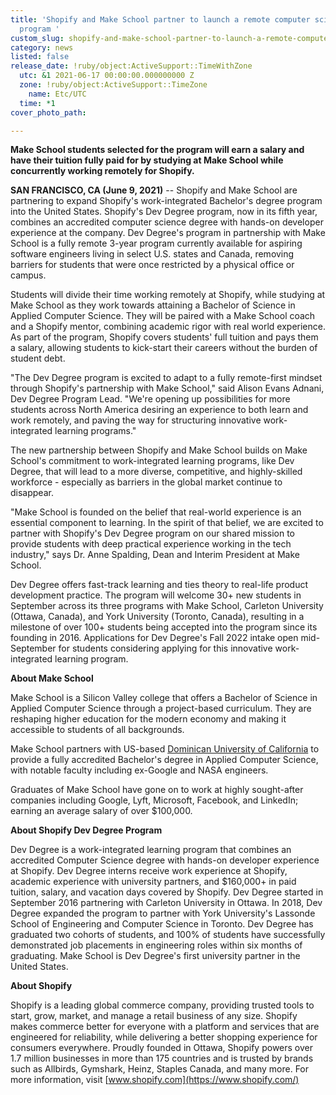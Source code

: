 ```yaml
---
title: 'Shopify and Make School partner to launch a remote computer science degree
  program '
custom_slug: shopify-and-make-school-partner-to-launch-a-remote-computer-science-degree-program-
category: news
listed: false
release_date: !ruby/object:ActiveSupport::TimeWithZone
  utc: &1 2021-06-17 00:00:00.000000000 Z
  zone: !ruby/object:ActiveSupport::TimeZone
    name: Etc/UTC
  time: *1
cover_photo_path: 

---
```

**Make School students selected for the program will earn a salary and have their tuition fully paid for by studying at Make School while concurrently working remotely for Shopify.**

**SAN FRANCISCO, CA (June 9, 2021)** -- Shopify and Make School are partnering to expand Shopify's work-integrated Bachelor's degree program into the United States. Shopify's Dev Degree program, now in its fifth year, combines an accredited computer science degree with hands-on developer experience at the company. Dev Degree's program in partnership with Make School is a fully remote 3-year program currently available for aspiring software engineers living in select U.S. states and Canada, removing barriers for students that were once restricted by a physical office or campus.

Students will divide their time working remotely at Shopify, while studying at Make School as they work towards attaining a Bachelor of Science in Applied Computer Science. They will be paired with a Make School coach and a Shopify mentor, combining academic rigor with real world experience. As part of the program, Shopify covers students' full tuition and pays them a salary, allowing students to kick-start their careers without the burden of student debt.

"The Dev Degree program is excited to adapt to a fully remote-first mindset through Shopify's partnership with Make School," said Alison Evans Adnani, Dev Degree Program Lead. "We're opening up possibilities for more students across North America desiring an experience to both learn and work remotely, and paving the way for structuring innovative work-integrated learning programs."

The new partnership between Shopify and Make School builds on Make School's commitment to work-integrated learning programs, like Dev Degree, that will lead to a more diverse, competitive, and highly-skilled workforce - especially as barriers in the global market continue to disappear.

"Make School is founded on the belief that real-world experience is an essential component to learning. In the spirit of that belief, we are excited to partner with Shopify's Dev Degree program on our shared mission to provide students with deep practical experience working in the tech industry," says Dr. Anne Spalding, Dean and Interim President at Make School.

Dev Degree offers fast-track learning and ties theory to real-life product development practice. The program will welcome 30+ new students in September across its three programs with Make School, Carleton University (Ottawa, Canada), and York University (Toronto, Canada), resulting in a milestone of over 100+ students being accepted into the program since its founding in 2016. Applications for Dev Degree's Fall 2022 intake open mid-September for students considering applying for this innovative work-integrated learning program.

**About Make School**

Make School is a Silicon Valley college that offers a Bachelor of Science in Applied Computer Science through a project-based curriculum. They are reshaping higher education for the modern economy and making it accessible to students of all backgrounds.

Make School partners with US-based [Dominican University of California](https://www.dom.edu/) to provide a fully accredited Bachelor's degree in Applied Computer Science, with notable faculty including ex-Google and NASA engineers.

Graduates of Make School have gone on to work at highly sought-after companies including Google, Lyft, Microsoft, Facebook, and LinkedIn; earning an average salary of over $100,000.

**About Shopify Dev Degree Program**

Dev Degree is a work-integrated learning program that combines an accredited Computer Science degree with hands-on developer experience at Shopify. Dev Degree interns receive work experience at Shopify, academic experience with university partners, and $160,000+ in paid tuition, salary, and vacation days covered by Shopify. Dev Degree started in September 2016 partnering with Carleton University in Ottawa. In 2018, Dev Degree expanded the program to partner with York University's Lassonde School of Engineering and Computer Science in Toronto. Dev Degree has graduated two cohorts of students, and 100% of students have successfully demonstrated job placements in engineering roles within six months of graduating. Make School is Dev Degree's first university partner in the United States.

**About Shopify**

Shopify is a leading global commerce company, providing trusted tools to start, grow, market, and manage a retail business of any size. Shopify makes commerce better for everyone with a platform and services that are engineered for reliability, while delivering a better shopping experience for consumers everywhere. Proudly founded in Ottawa, Shopify powers over 1.7 million businesses in more than 175 countries and is trusted by brands such as Allbirds, Gymshark, Heinz, Staples Canada, and many more. For more information, visit [www.shopify.com](https://www.shopify.com/)